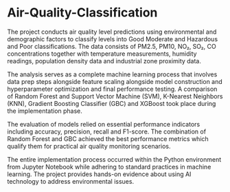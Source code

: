 # Air-Quality-Classification
The project conducts air quality level predictions using environmental and demographic factors to classify levels into Good Moderate and Hazardous and Poor classifications. The data consists of PM2.5, PM10, NO₂, SO₂, CO concentrations together with temperature measurements, humidity readings, population density data and industrial zone proximity data.

The analysis serves as a complete machine learning process that involves data prep steps alongside feature scaling alongside model construction and hyperparameter optimization and final performance testing. A comparison of Random Forest and Support Vector Machine (SVM), K-Nearest Neighbors (KNN), Gradient Boosting Classifier (GBC) and XGBoost took place during the implementation phase.

The evaluation of models relied on essential performance indicators including accuracy, precision, recall and F1-score. The combination of Random Forest and GBC achieved the best performance metrics which qualify them for practical air quality monitoring scenarios.

The entire implementation process occurred within the Python environment from Jupyter Notebook while adhering to standard practices in machine learning. The project provides hands-on evidence about using AI technology to address environmental issues.

